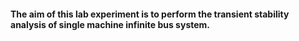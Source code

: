 #### The aim of this lab experiment is to perform the transient stability analysis of single machine infinite bus system.